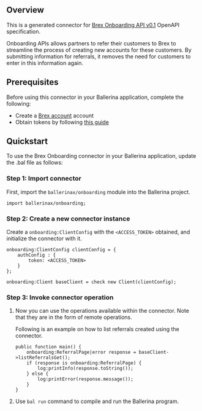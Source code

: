 ## Overview
This is a generated connector for [Brex Onboarding API v0.1](https://developer.brex.com/openapi/onboarding_api/) OpenAPI specification. 

Onboarding APIs allows partners to refer their customers to Brex to streamline the process of creating new accounts 
for these customers. By submitting information for referrals, it removes the need for customers to enter in this information again.

## Prerequisites

Before using this connector in your Ballerina application, complete the following:

* Create a [Brex account](https://www.brex.com/) account
* Obtain tokens by following [this guide](https://developer.brex.com/docs/authentication/)

## Quickstart

To use the Brex Onboarding connector in your Ballerina application, update the .bal file as follows:

### Step 1: Import connector
First, import the `ballerinax/onboarding` module into the Ballerina project.
```ballerina
import ballerinax/onboarding;
```

### Step 2: Create a new connector instance
Create a `onboarding:ClientConfig` with the `<ACCESS_TOKEN>` obtained, and initialize the connector with it.
```ballerina
onboarding:ClientConfig clientConfig = {
    authConfig : {
        token: <ACCESS_TOKEN>
    }
};

onboarding:Client baseClient = check new Client(clientConfig);
```

### Step 3: Invoke connector operation
1. Now you can use the operations available within the connector. Note that they are in the form of remote operations.

    Following is an example on how to list referrals created using the connector. 

    ```ballerina
    public function main() {
        onboarding:ReferralPage|error response = baseClient->listReferralsGet();
        if (response is onboarding:ReferralPage) {
            log:printInfo(response.toString());
        } else {
            log:printError(response.message());
        }
    }
    ``` 

2. Use `bal run` command to compile and run the Ballerina program.

